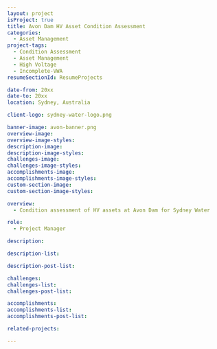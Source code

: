 ```yaml
---
layout: project
isProject: true
title: Avon Dam HV Asset Condition Assessment
categories:
  - Asset Management
project-tags:
  - Condition Assessment
  - Asset Management
  - High Voltage
  - Incomplete-VWA
resumeSectionId: ResumeProjects

date-from: 20xx
date-to: 20xx
location: Sydney, Australia

client-logo: sydney-water-logo.png

banner-image: avon-banner.png
overview-image:
overview-image-styles:
description-image:
description-image-styles:
challenges-image:
challenges-image-styles:
accomplishments-image:
accomplishments-image-styles:
custom-section-image:
custom-section-image-styles:

overview:
  - Condition assessment of HV assets at Avon Dam for Sydney Water

role:
  - Project Manager

description:

description-list:

description-post-list:

challenges:
challenges-list:    
challenges-post-list:    

accomplishments:
accomplishments-list:    
accomplishments-post-list:    

related-projects:

---
```

